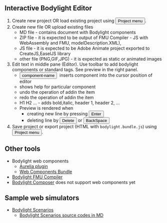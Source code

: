 ## Interactive Bodylight Editor
1) Create new project OR load existing project using <button class="w3-button w3-bar-item w3-theme-l4"><i class="fa fa-bars"></i> Project menu</button>.
2) Create new file OR upload existing files 
    * MD file - contains document with Bodylight components
    * ZIP file - it is expected to be output of FMU Compiler - JS with WebAssembly and FMU, modelDescription.XML), 
    * JS file - it is expected to be Adobe Animate project exported to CreateJS,EaselJS library
    * other file (PNG,GIF,JPG) - it is expected as static or animated images
3) Edit text in middle pane (Editor). Use toolbar to add bodylight components or standard tags. See preview in the right panel.
   * <button class="w3-padding-4 w3-border w3-round w3-theme-l4" style="margin-right:4px">component-name</button> inserts component into the cursor position of editor
   * <i class="fa fa-question-circle"></i> shows help for particular component  
   * <i class="fa fa-undo"></i> undo the operation of addin the item
   * <i class="fa fa-repeat"></i> redo the operation of addin the item
   * <i class="fa fa-bold fa-italic"></i>H1 H2 ... - adds bold,italic, header 1, header 2, ...
   * Preview is rendered when 
     * creating new line by pressing <button>Enter</button> 
     * deleting line by <button>Delete</button> or <button>BackSpace</button> 
4) Save project or export project (HTML with `bodylight.bundle.js`) using <button class="w3-button w3-bar-item w3-theme-l4"><i class="fa fa-bars"></i> Project menu</button>.

## Other tools
  * Bodylight web components 
    * [Aurelia plugin](https://github.com/creative-connections/aurelia-bodylight-plugin)
    * [Web Components Bundle](https://github.com/creative-connections/Bodylight.js-Components)
  * [Bodylight FMU Compiler](https://github.com/creative-connections/Bodylight.js-FMU-Compiler)
  * [Bodylight Composer](https://github.com/creative-connections/Bodylight.js-Composer) does not support web components yet

## Sample web simulators
  
  * [Bodylight Scenarios](https://bodylight.physiome.cz/Bodylight-Scenarios/)
    * [Bodylight Scenarios source codes in MD](https://github.com/creative-connections/Bodylight-Scenarios/)  
  
